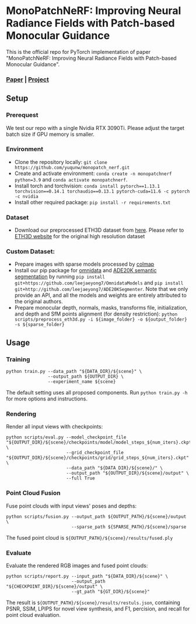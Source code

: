 # MonoPatchNeRF: Improving Neural Radiance Fields with Patch-based Monocular Guidance

This is the official repo for PyTorch implementation of paper "MonoPatchNeRF: Improving Neural Radiance Fields with Patch-based Monocular Guidance".

### [Paper](https://arxiv.org/abs/2404.08252) | [Project](https://yuqunw.github.io/MonoPatchNeRF/)

## Setup
### Prerequest
We test our repo with a single Nvidia RTX 3090Ti. Please adjust the target batch size if GPU memory is smaller.
### Environment
- Clone the repository locally: `git clone https://github.com/yuqunw/monopatch_nerf.git`
- Create and activate environment: `conda create -n monopatchnerf python=3.9` and `conda activate monopatchnerf`.
- Install torch and torchvision: `conda install pytorch==1.13.1 torchvision==0.14.1 torchaudio==0.13.1 pytorch-cuda=11.6 -c pytorch -c nvidia`
- Install other required package: `pip install -r requirements.txt`

### Dataset
- Download our preprocessed ETH3D dataset from [here](https://drive.google.com/drive/folders/1eejC2a1Mf47AK2SCAZEYpastNkJZodqa?usp=share_link). Please refer to [ETH3D website](https://www.eth3d.net) for the original high resolution dataset

### Custom Dataset:
- Prepare images with sparse models processed by [colmap](https://colmap.github.io)
- Install our pip package for [omnidata](https://github.com/EPFL-VILAB/omnidata) and [ADE20K semantic segmentation](https://github.com/CSAILVision/semantic-segmentation-pytorch) by running `pip install git+https://github.com/leejaeyong7/OmnidataModels` and `pip install git+http://github.com/leejaeyong7/ADE20KSegmenter`. Note that we only provide an API, and all the models and weights are entirely attributed to the original authors.
- Prepare monocular depth, normals, masks, transforms file, initialization, and depth and SfM points alignment (for density restriction): `python scripts/preprocess_eth3d.py -i ${image_folder} -o ${output_folder} -s ${sparse_folder}`



## Usage
### Training
```
python train.py --data_path "${DATA_DIR}/${scene}" \
                --output_path ${OUTPUT_DIR} \
                --experiment_name ${scene}
```
The default setting uses all proposed components. Run `python train.py -h` for more options and instructions.

### Rendering
Render all input views with checkpoints:
```
python scripts/eval.py --model_checkpoint_file "${OUTPUT_DIR}/${scene}/checkpoints/model/model_steps_${num_iters}.ckpt" \
                       --grid_checkpoint_file "${OUTPUT_DIR}/${scene}/checkpoints/grid/grid_steps_${num_iters}.ckpt" \
                       --data_path "${DATA_DIR}/${scene}/" \
                       --output_path "${OUTPUT_DIR}/${scene}/output" \
                       --full True
```
### Point Cloud Fusion
Fuse point clouds with input views' poses and depths:
```
python scripts/fusion.py --output_path ${OUTPUT_PATH}/${scene}/output \
                         --sparse_path ${SPARSE_PATH}/${scene}/sparse
```
The fused point cloud is `${OUTPUT_PATH}/${scene}/results/fused.ply`

### Evaluate
Evaluate the rendered RGB images and fused point clouds:
```
python scripts/report.py --input_path "${DATA_DIR}/${scene}" \
                         --output_path "${CHECKPOINT_DIR}/${scene}/output" \
                         --gt_path "${GT_DIR}/${scene}" 
```
The result is `${OUTPUT_PATH}/${scene}/results/restuls.json`, containing PSNR, SSIM, LPIPS for novel view synthesis, and F1, percision, and recall for point cloud evaluation.


